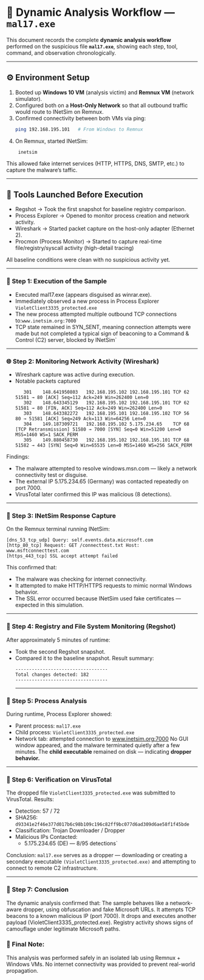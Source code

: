 
# 🧪 Dynamic Analysis Workflow — `mal17.exe`

This document records the complete **dynamic analysis workflow** performed on the suspicious file **`mal17.exe`**, showing each step, tool, command, and observation chronologically.

---

## ⚙️ Environment Setup

1. Booted up **Windows 10 VM** (analysis victim) and **Remnux VM** (network simulator).
2. Configured both on a **Host-Only Network** so that all outbound traffic would route to INetSim on Remnux.
3. Confirmed connectivity between both VMs via ping:
   ```bash
   ping 192.168.195.101   # From Windows to Remnux
4. On Remnux, started INetSim:
   ```
    inetsim
  This allowed fake internet services (HTTP, HTTPS, DNS, SMTP, etc.) to capture the malware’s taffic.
  
  ---

  ## 🧰 Tools Launched Before Execution

- Regshot → Took the first snapshot for baseline registry comparison.
- Process Explorer → Opened to monitor process creation and network activity.
- Wireshark → Started packet capture on the host-only adapter (Ethernet 2).
- Procmon (Process Monitor) → Started to capture real-time file/registry/syscall activity (high-detail tracing)
  
All baseline conditions were clean with no suspicious activity yet.

---

### 🚀 Step 1: Execution of the Sample

- Executed mal17.exe (appears disguised as winrar.exe).
- Immediately observed a new process in Process Explorer
`VioletClient3335_protected.exe`
- The new process attempted multiple outbound TCP connections to:`www.inetsim.org:7000`
- TCP state remained in SYN_SENT, meaning connection attempts were made but not completed a typical sign of beaconing to a Command & Control (C2) server, blocked by INetSim`

---

### 🌐 Step 2: Monitoring Network Activity (Wireshark)

- Wireshark capture was active during execution.
- Notable packets captured
  ```
     301	148.641950803	192.168.195.102	192.168.195.101	TCP	62	51581 → 80 [ACK] Seq=112 Ack=249 Win=262400 Len=0
     302	148.643345129	192.168.195.102	192.168.195.101	TCP	62	51581 → 80 [FIN, ACK] Seq=112 Ack=249 Win=262400 Len=0
     303	148.643382272	192.168.195.101	192.168.195.102	TCP	56	80 → 51581 [ACK] Seq=249 Ack=113 Win=64256 Len=0
     304	149.187309721	192.168.195.102	5.175.234.65	TCP	68	[TCP Retransmission] 51580 → 7000 [SYN] Seq=0 Win=51200 Len=0 MSS=1460 WS=1 SACK_PERM
     305	149.880458730	192.168.195.102	192.168.195.101	TCP	68	51582 → 443 [SYN] Seq=0 Win=65535 Len=0 MSS=1460 WS=256 SACK_PERM
  ```
Findings:
- The malware attempted to resolve windows.msn.com — likely a network connectivity test or disguise.
- The external IP 5.175.234.65 (Germany) was contacted repeatedly on port 7000.
- VirusTotal later confirmed this IP was malicious (8 detections).

---

### 🧩 Step 3: INetSim Response Capture

On the Remnux terminal running INetSim:
  ```
  [dns_53_tcp_udp] Query: self.events.data.microsoft.com
  [http_80_tcp] Request: GET /connecttest.txt Host: www.msftconnecttest.com
  [https_443_tcp] SSL accept attempt failed
  ```
This confirmed that:
- The malware was checking for internet connectivity.
- It attempted to make HTTP/HTTPS requests to mimic normal Windows behavior.
- The SSL error occurred because INetSim used fake certificates — expected in this simulation.

---

### 🧠 Step 4: Registry and File System Monitoring (Regshot)

After approximately 5 minutes of runtime:
- Took the second Regshot snapshot.
- Compared it to the baseline snapshot.
Result summary:
  ```
  ----------------------------------
  Total changes detected: 182
  ----------------------------------
    ```
    ---


### 🧱 Step 5: Process Analysis

During runtime, Process Explorer showed:
- Parent process: `mal17.exe`
- Child process: `VioletClient3335_protected.exe`
- Network tab: attempted connection to www.inetsim.org:7000
No GUI window appeared, and the malware terminated quietly after a few minutes.
The **child executable** remained on disk — indicating **dropper behavior.**

---

### 🧬 Step 6: Verification on VirusTotal

The dropped file `VioletClient3335_protected.exe` was submitted to VirusTotal.
Results:
- Detection: 57 / 72
- SHA256: `d93341e2f46e377d017b6c98b109c196c82ff9bc077d6ad309d6ae58f1f45bde`
- Classification: Trojan Downloader / Dropper
- Malicious IPs Contacted:
   - 5.175.234.65 (DE) — 8/95 detections`

 Conclusion:
`mal17.exe` serves as a dropper — downloading or creating a secondary executable `(VioletClient3335_protected.exe)` and attempting to connect to remote C2 infrastructure.

---

### 🧠 Step 7: Conclusion

The dynamic analysis confirmed that:
The sample behaves like a network-aware dropper, using obfuscation and fake Microsoft URLs.
It attempts TCP beacons to a known malicious IP (port 7000).
It drops and executes another payload (VioletClient3335_protected.exe).
Registry activity shows signs of camouflage under legitimate Microsoft paths.


### 🧠 Final Note:
This analysis was performed safely in an isolated lab using Remnux + Windows VMs.
No internet connectivity was provided to prevent real-world propagation.

